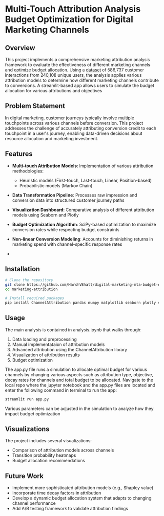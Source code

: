 # Multi-Touch Attribution Analysis Budget Optimization for Digital Marketing Channels

## Overview

This project implements a comprehensive marketing attribution analysis framework to evaluate the effectiveness of different marketing channels and optimize budget allocation. Using a [dataset](https://www.dropbox.com/scl/fo/jrw7atq517jxzqrn2gxz5/ALfzBkRA90d2z7UmLcLqQRs?rlkey=6qg8wfcdrwuy9kfya6kejcq11&e=3&dl=0) of 586,737 customer interactions from 240,108 unique users, the analysis applies various attribution models to determine how different marketing channels contribute to conversions. A streamlit-based app allows users to simulate the budget allocation for various attributions and objectives

## Problem Statement

In digital marketing, customer journeys typically involve multiple touchpoints across various channels before conversion. This project addresses the challenge of accurately attributing conversion credit to each touchpoint in a user's journey, enabling data-driven decisions about resource allocation and marketing investment.

## Features

- **Multi-touch Attribution Models**: Implementation of various attribution methodologies:
  - Heuristic models (First-touch, Last-touch, Linear, Position-based)
  - Probabilistic models (Markov Chain)
  
- **Data Transformation Pipeline**: Processes raw impression and conversion data into structured customer journey paths

- **Visualization Dashboard**: Comparative analysis of different attribution models using Seaborn and Plotly

- **Budget Optimization Algorithm**: SciPy-based optimization to maximize conversion rates while respecting budget constraints

- **Non-linear Conversion Modeling**: Accounts for diminishing returns in marketing spend with channel-specific response rates
- 
## Installation

```bash
# Clone the repository
git clone https://github.com/HarshVBhatt/digital-marketing-mta-budget-optimization.git
cd marketing-attribution

# Install required packages
pip install ChannelAttribution pandas numpy matplotlib seaborn plotly scipy streamlit
```

## Usage

The main analysis is contained in analysis.ipynb that walks through:

1. Data loading and preprocessing
2. Manual implementataion of attribution models
3. Advanced attribution using the ChannelAttribution library
4. Visualization of attribution results
5. Budget optimization

The app.py file runs a simulation to allocate optimal budget for various channels by changing various aspects such as attribution type, objective, decay rates for channels and total budget to be allocated. Navigate to the local repo where the jupyter notebook and the app.py files are located and enter the following command in terminal to run the app:

```bash
streamlit run app.py
```

Various parameters can be adjusted in the simulation to analyze how they impact budget optimization

## Visualizations

The project includes several visualizations:
- Comparison of attribution models across channels
- Transition probability heatmaps
- Budget allocation recommendations

## Future Work

- Implement more sophisticated attribution models (e.g., Shapley value)
- Incorporate time decay factors in attribution
- Develop a dynamic budget allocation system that adapts to changing channel performance
- Add A/B testing framework to validate attribution findings
